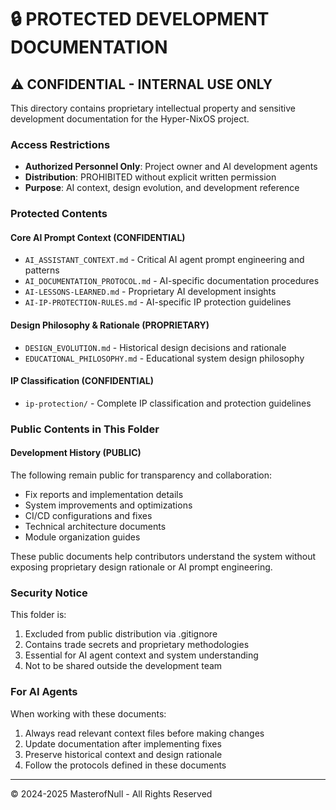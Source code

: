 # 🔒 PROTECTED DEVELOPMENT DOCUMENTATION

## ⚠️ CONFIDENTIAL - INTERNAL USE ONLY

This directory contains proprietary intellectual property and sensitive development documentation for the Hyper-NixOS project.

### Access Restrictions
- **Authorized Personnel Only**: Project owner and AI development agents
- **Distribution**: PROHIBITED without explicit written permission
- **Purpose**: AI context, design evolution, and development reference

### Protected Contents

#### Core AI Prompt Context (CONFIDENTIAL)
- `AI_ASSISTANT_CONTEXT.md` - Critical AI agent prompt engineering and patterns
- `AI_DOCUMENTATION_PROTOCOL.md` - AI-specific documentation procedures
- `AI-LESSONS-LEARNED.md` - Proprietary AI development insights
- `AI-IP-PROTECTION-RULES.md` - AI-specific IP protection guidelines

#### Design Philosophy & Rationale (PROPRIETARY)
- `DESIGN_EVOLUTION.md` - Historical design decisions and rationale
- `EDUCATIONAL_PHILOSOPHY.md` - Educational system design philosophy

#### IP Classification (CONFIDENTIAL)
- `ip-protection/` - Complete IP classification and protection guidelines

### Public Contents in This Folder

#### Development History (PUBLIC)
The following remain public for transparency and collaboration:
- Fix reports and implementation details
- System improvements and optimizations  
- CI/CD configurations and fixes
- Technical architecture documents
- Module organization guides

These public documents help contributors understand the system without exposing proprietary design rationale or AI prompt engineering.

### Security Notice
This folder is:
1. Excluded from public distribution via .gitignore
2. Contains trade secrets and proprietary methodologies
3. Essential for AI agent context and system understanding
4. Not to be shared outside the development team

### For AI Agents
When working with these documents:
1. Always read relevant context files before making changes
2. Update documentation after implementing fixes
3. Preserve historical context and design rationale
4. Follow the protocols defined in these documents

---
© 2024-2025 MasterofNull - All Rights Reserved